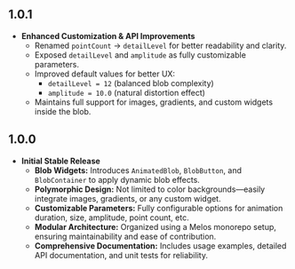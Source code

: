 ## 1.0.1

* **Enhanced Customization & API Improvements**
  * Renamed `pointCount` → `detailLevel` for better readability and clarity.
  * Exposed `detailLevel` and `amplitude` as fully customizable parameters.
  * Improved default values for better UX:
    * `detailLevel = 12` (balanced blob complexity)
    * `amplitude = 10.0` (natural distortion effect)
  * Maintains full support for images, gradients, and custom widgets inside the blob.

## 1.0.0

* **Initial Stable Release**
    * **Blob Widgets:** Introduces `AnimatedBlob`, `BlobButton`, and `BlobContainer` to apply dynamic blob effects.
    * **Polymorphic Design:** Not limited to color backgrounds—easily integrate images, gradients, or any custom widget.
    * **Customizable Parameters:** Fully configurable options for animation duration, size, amplitude, point count, etc.
    * **Modular Architecture:** Organized using a Melos monorepo setup, ensuring maintainability and ease of contribution.
    * **Comprehensive Documentation:** Includes usage examples, detailed API documentation, and unit tests for reliability.
